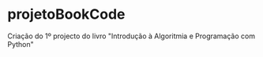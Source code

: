 # projetoBookCode
Criação do 1º projecto do livro "Introdução à Algoritmia e Programação com Python"
